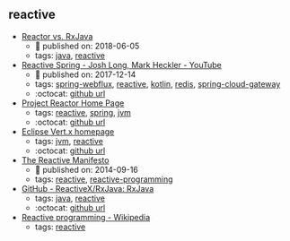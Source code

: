 reactive 
---
* [Reactor vs. RxJava](http://helmbold.de/artikel/reactor-vs-rxjava/)
    * :calendar: published on: 2018-06-05
    * tags: [java](../tags/java.md), [reactive](../tags/reactive.md)
* [Reactive Spring - Josh Long, Mark Heckler - YouTube](https://www.youtube.com/watch?v=l7VBdWhtl7A)
    * :calendar: published on: 2017-12-14
    * tags: [spring-webflux](../tags/spring-webflux.md), [reactive](../tags/reactive.md), [kotlin](../tags/kotlin.md), [redis](../tags/redis.md), [spring-cloud-gateway](../tags/spring-cloud-gateway.md)
    * :octocat: [github url](https://github.com/joshlong/flux-flix-service)
* [Project Reactor Home Page](https://projectreactor.io/)
    * tags: [reactive](../tags/reactive.md), [spring](../tags/spring.md), [jvm](../tags/jvm.md)
    * :octocat: [github url](https://github.com/reactor)
* [Eclipse Vert.x homepage](https://vertx.io/)
    * tags: [jvm](../tags/jvm.md), [reactive](../tags/reactive.md)
    * :octocat: [github url](https://github.com/eclipse-vertx/vert.x/)
* [The Reactive Manifesto](https://www.reactivemanifesto.org/)
    * :calendar: published on: 2014-09-16
    * tags: [reactive](../tags/reactive.md), [reactive-programming](../tags/reactive-programming.md)
* [GitHub - ReactiveX/RxJava: RxJava](https://github.com/ReactiveX/RxJava)
    * tags: [java](../tags/java.md), [reactive](../tags/reactive.md)
    * :octocat: [github url](https://github.com/ReactiveX/RxJava)
* [Reactive programming - Wikipedia](https://en.wikipedia.org/wiki/Reactive_programming)
    * tags: [reactive](../tags/reactive.md)
